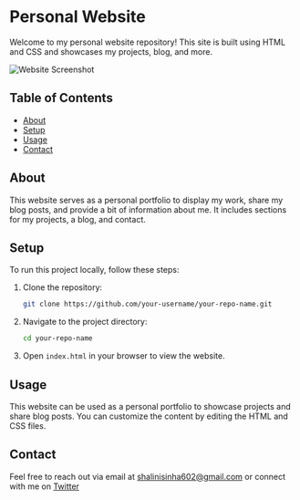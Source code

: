 # Personal Website

Welcome to my personal website repository! This site is built using HTML and CSS and showcases my projects, blog, and more.

![Website Screenshot](path/to/your/screenshot.png)

## Table of Contents

- [About](#about)
- [Setup](#setup)
- [Usage](#usage)
- [Contact](#contact)

## About

This website serves as a personal portfolio to display my work, share my blog posts, and provide a bit of information about me. It includes sections for my projects, a blog, and contact.

## Setup

To run this project locally, follow these steps:

1. Clone the repository:
    ```bash
    git clone https://github.com/your-username/your-repo-name.git
    ```

2. Navigate to the project directory:
    ```bash
    cd your-repo-name
    ```

3. Open `index.html` in your browser to view the website.

## Usage

This website can be used as a personal portfolio to showcase projects and share blog posts. You can customize the content by editing the HTML and CSS files.

## Contact

Feel free to reach out via email at [shalinisinha602@gmail.com](mailto:shalinisinha602@gmail.com) or connect with me on [Twitter](https://x.com/asimov_algos)
